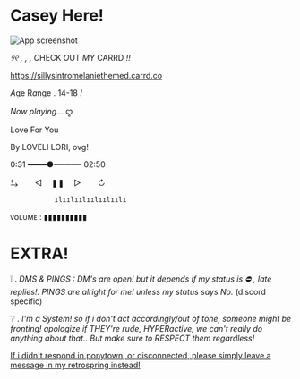 # Casey Here!

![App screenshot](https://64.media.tumblr.com/f024faf0d3ac448abd9968670d35eee1/3e44826761094ed6-94/s2048x3072/bc61fb75d9cb2814e81f1bbd4689624a69c7cea5.jpg)

*୨୧ , , ,* *C*HECK *O*UT _MY_ CARRD *!!*

https://sillysintromelaniethemed.carrd.co

*A*ge R*a*nge . 14-18 *!*


*Now playing...*      ꨄ

Love For You

By LOVELI LORI, ovg!

0:31 ━━━━●───── 02:50

⇆ㅤ ㅤ◁ㅤ ❚❚ ㅤ▷ ㅤㅤ↻﻿

               ılıılıılıılıılıılı

ᴠᴏʟᴜᴍᴇ : ▮▮▮▮▮▮▮▮▮▮  


# EXTRA!
❕   . *DMS & PINGS : DM's are open! but it depends if my status is ⛔ , late replies!. PINGS are alright for me! unless my status says No.* (discord specific)

❔   . *I'm a System! so if i don't act accordingly/out of tone, someone might be fronting! apologize if THEY're rude, HYPERactive, we can't really do anything about that.. But make sure to RESPECT them regardless!*

[If i didn't respond in ponytown, or disconnected, please simply leave a message in my retrospring instead!](https://retrospring.net/@Aramaa)


